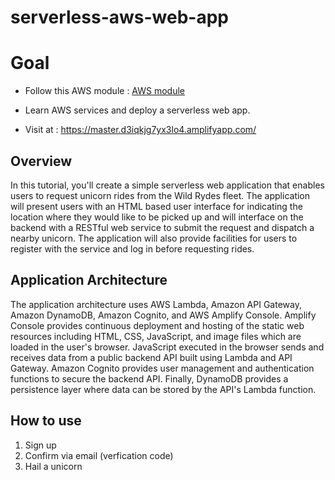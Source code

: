 # serverless-aws-web-app

# Goal
* Follow this AWS module : [AWS module](https://aws.amazon.com/getting-started/hands-on/build-serverless-web-app-lambda-apigateway-s3-dynamodb-cognito/) 

* Learn AWS services and deploy a serverless web app.

* Visit at : https://master.d3iqkjg7yx3lo4.amplifyapp.com/

## Overview
In this tutorial, you'll create a simple serverless web application that enables users to request unicorn rides from the Wild Rydes fleet. 
The application will present users with an HTML based user interface for indicating the location where they would like to be picked up and 
will interface on the backend with a RESTful web service to submit the request and dispatch a nearby unicorn. The application will also provide 
facilities for users to register with the service and log in before requesting rides.

## Application Architecture
The application architecture uses AWS Lambda, Amazon API Gateway, Amazon DynamoDB, Amazon Cognito, and AWS Amplify Console. 
Amplify Console provides continuous deployment and hosting of the static web resources including HTML, CSS, JavaScript, and image files which 
are loaded in the user's browser. JavaScript executed in the browser sends and receives data from a public backend API built using Lambda and API Gateway. 
Amazon Cognito provides user management and authentication functions to secure the backend API. Finally, DynamoDB provides a persistence layer where data 
can be stored by the API's Lambda function.


## How to use

1. Sign up
2. Confirm via email (verfication code)
3. Hail a unicorn
